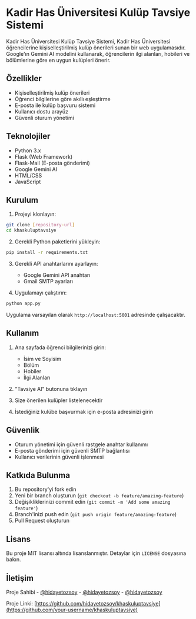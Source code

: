 # Kadir Has Üniversitesi Kulüp Tavsiye Sistemi

Kadir Has Üniversitesi Kulüp Tavsiye Sistemi, Kadir Has Üniversitesi öğrencilerine kişiselleştirilmiş kulüp önerileri sunan bir web uygulamasıdır. Google'ın Gemini AI modelini kullanarak, öğrencilerin ilgi alanları, hobileri ve bölümlerine göre en uygun kulüpleri önerir.

## Özellikler

- Kişiselleştirilmiş kulüp önerileri
- Öğrenci bilgilerine göre akıllı eşleştirme
- E-posta ile kulüp başvuru sistemi
- Kullanıcı dostu arayüz
- Güvenli oturum yönetimi

## Teknolojiler

- Python 3.x
- Flask (Web Framework)
- Flask-Mail (E-posta gönderimi)
- Google Gemini AI
- HTML/CSS
- JavaScript

## Kurulum

1. Projeyi klonlayın:
```bash
git clone [repository-url]
cd khaskuluptavsiye
```

2. Gerekli Python paketlerini yükleyin:
```bash
pip install -r requirements.txt
```

3. Gerekli API anahtarlarını ayarlayın:
   - Google Gemini API anahtarı
   - Gmail SMTP ayarları

4. Uygulamayı çalıştırın:
```bash
python app.py
```

Uygulama varsayılan olarak `http://localhost:5001` adresinde çalışacaktır.

## Kullanım

1. Ana sayfada öğrenci bilgilerinizi girin:
   - İsim ve Soyisim
   - Bölüm
   - Hobiler
   - İlgi Alanları

2. "Tavsiye Al" butonuna tıklayın

3. Size önerilen kulüpler listelenecektir

4. İstediğiniz kulübe başvurmak için e-posta adresinizi girin

## Güvenlik

- Oturum yönetimi için güvenli rastgele anahtar kullanımı
- E-posta gönderimi için güvenli SMTP bağlantısı
- Kullanıcı verilerinin güvenli işlenmesi

## Katkıda Bulunma

1. Bu repository'yi fork edin
2. Yeni bir branch oluşturun (`git checkout -b feature/amazing-feature`)
3. Değişikliklerinizi commit edin (`git commit -m 'Add some amazing feature'`)
4. Branch'inizi push edin (`git push origin feature/amazing-feature`)
5. Pull Request oluşturun

## Lisans

Bu proje MIT lisansı altında lisanslanmıştır. Detaylar için `LICENSE` dosyasına bakın.

## İletişim

Proje Sahibi - [@hidayetozsoy](https://github.com/hidayetozsoy) - [@hidayetozsoy](https://github.com/hidayetozsoy) - [@hidayetozsoy](https://github.com/hidayetozsoy)

Proje Linki: [https://github.com/hidayetozsoy/khaskuluptavsiye](https://github.com/your-username/khaskuluptavsiye) 
